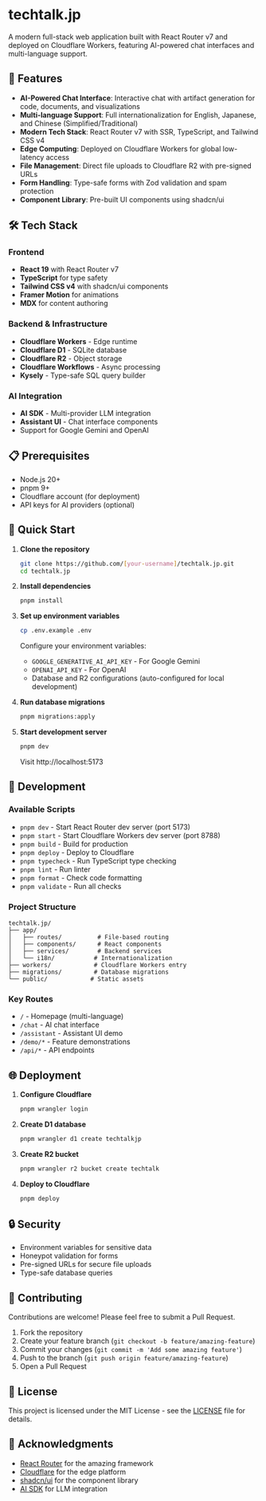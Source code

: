 # techtalk.jp

A modern full-stack web application built with React Router v7 and deployed on Cloudflare Workers, featuring AI-powered chat interfaces and multi-language support.

## 🚀 Features

- **AI-Powered Chat Interface**: Interactive chat with artifact generation for code, documents, and visualizations
- **Multi-language Support**: Full internationalization for English, Japanese, and Chinese (Simplified/Traditional)
- **Modern Tech Stack**: React Router v7 with SSR, TypeScript, and Tailwind CSS v4
- **Edge Computing**: Deployed on Cloudflare Workers for global low-latency access
- **File Management**: Direct file uploads to Cloudflare R2 with pre-signed URLs
- **Form Handling**: Type-safe forms with Zod validation and spam protection
- **Component Library**: Pre-built UI components using shadcn/ui

## 🛠️ Tech Stack

### Frontend

- **React 19** with React Router v7
- **TypeScript** for type safety
- **Tailwind CSS v4** with shadcn/ui components
- **Framer Motion** for animations
- **MDX** for content authoring

### Backend & Infrastructure

- **Cloudflare Workers** - Edge runtime
- **Cloudflare D1** - SQLite database
- **Cloudflare R2** - Object storage
- **Cloudflare Workflows** - Async processing
- **Kysely** - Type-safe SQL query builder

### AI Integration

- **AI SDK** - Multi-provider LLM integration
- **Assistant UI** - Chat interface components
- Support for Google Gemini and OpenAI

## 📋 Prerequisites

- Node.js 20+
- pnpm 9+
- Cloudflare account (for deployment)
- API keys for AI providers (optional)

## 🚀 Quick Start

1. **Clone the repository**

   ```bash
   git clone https://github.com/[your-username]/techtalk.jp.git
   cd techtalk.jp
   ```

2. **Install dependencies**

   ```bash
   pnpm install
   ```

3. **Set up environment variables**

   ```bash
   cp .env.example .env
   ```

   Configure your environment variables:
   - `GOOGLE_GENERATIVE_AI_API_KEY` - For Google Gemini
   - `OPENAI_API_KEY` - For OpenAI
   - Database and R2 configurations (auto-configured for local development)

4. **Run database migrations**

   ```bash
   pnpm migrations:apply
   ```

5. **Start development server**

   ```bash
   pnpm dev
   ```

   Visit http://localhost:5173

## 🔧 Development

### Available Scripts

- `pnpm dev` - Start React Router dev server (port 5173)
- `pnpm start` - Start Cloudflare Workers dev server (port 8788)
- `pnpm build` - Build for production
- `pnpm deploy` - Deploy to Cloudflare
- `pnpm typecheck` - Run TypeScript type checking
- `pnpm lint` - Run linter
- `pnpm format` - Check code formatting
- `pnpm validate` - Run all checks

### Project Structure

```
techtalk.jp/
├── app/
│   ├── routes/          # File-based routing
│   ├── components/      # React components
│   ├── services/        # Backend services
│   └── i18n/           # Internationalization
├── workers/            # Cloudflare Workers entry
├── migrations/         # Database migrations
└── public/            # Static assets
```

### Key Routes

- `/` - Homepage (multi-language)
- `/chat` - AI chat interface
- `/assistant` - Assistant UI demo
- `/demo/*` - Feature demonstrations
- `/api/*` - API endpoints

## 🌐 Deployment

1. **Configure Cloudflare**

   ```bash
   pnpm wrangler login
   ```

2. **Create D1 database**

   ```bash
   pnpm wrangler d1 create techtalkjp
   ```

3. **Create R2 bucket**

   ```bash
   pnpm wrangler r2 bucket create techtalk
   ```

4. **Deploy to Cloudflare**
   ```bash
   pnpm deploy
   ```

## 🔒 Security

- Environment variables for sensitive data
- Honeypot validation for forms
- Pre-signed URLs for secure file uploads
- Type-safe database queries

## 🤝 Contributing

Contributions are welcome! Please feel free to submit a Pull Request.

1. Fork the repository
2. Create your feature branch (`git checkout -b feature/amazing-feature`)
3. Commit your changes (`git commit -m 'Add some amazing feature'`)
4. Push to the branch (`git push origin feature/amazing-feature`)
5. Open a Pull Request

## 📝 License

This project is licensed under the MIT License - see the [LICENSE](LICENSE) file for details.

## 🙏 Acknowledgments

- [React Router](https://reactrouter.com/) for the amazing framework
- [Cloudflare](https://cloudflare.com/) for the edge platform
- [shadcn/ui](https://ui.shadcn.com/) for the component library
- [AI SDK](https://sdk.vercel.ai/) for LLM integration
